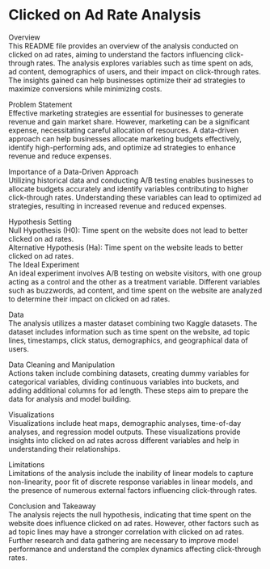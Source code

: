 # Clicked on Ad Rate Analysis<br>
Overview<br>
This README file provides an overview of the analysis conducted on clicked on ad rates, aiming to understand the factors influencing click-through rates. The analysis explores variables such as time spent on ads, ad content, demographics of users, and their impact on click-through rates. The insights gained can help businesses optimize their ad strategies to maximize conversions while minimizing costs.<br>

Problem Statement<br>
Effective marketing strategies are essential for businesses to generate revenue and gain market share. However, marketing can be a significant expense, necessitating careful allocation of resources. A data-driven approach can help businesses allocate marketing budgets effectively, identify high-performing ads, and optimize ad strategies to enhance revenue and reduce expenses.<br>

Importance of a Data-Driven Approach<br>
Utilizing historical data and conducting A/B testing enables businesses to allocate budgets accurately and identify variables contributing to higher click-through rates. Understanding these variables can lead to optimized ad strategies, resulting in increased revenue and reduced expenses.<br>

Hypothesis Setting<br>
Null Hypothesis (H0): Time spent on the website does not lead to better clicked on ad rates.<br>
Alternative Hypothesis (Ha): Time spent on the website leads to better clicked on ad rates.<br>
The Ideal Experiment<br>
An ideal experiment involves A/B testing on website visitors, with one group acting as a control and the other as a treatment variable. Different variables such as buzzwords, ad content, and time spent on the website are analyzed to determine their impact on clicked on ad rates.<br>

Data<br>
The analysis utilizes a master dataset combining two Kaggle datasets. The dataset includes information such as time spent on the website, ad topic lines, timestamps, click status, demographics, and geographical data of users.<br>

Data Cleaning and Manipulation<br>
Actions taken include combining datasets, creating dummy variables for categorical variables, dividing continuous variables into buckets, and adding additional columns for ad length. These steps aim to prepare the data for analysis and model building.<br>

Visualizations<br>
Visualizations include heat maps, demographic analyses, time-of-day analyses, and regression model outputs. These visualizations provide insights into clicked on ad rates across different variables and help in understanding their relationships.<br>

Limitations<br>
Limitations of the analysis include the inability of linear models to capture non-linearity, poor fit of discrete response variables in linear models, and the presence of numerous external factors influencing click-through rates.<br>

Conclusion and Takeaway<br>
The analysis rejects the null hypothesis, indicating that time spent on the website does influence clicked on ad rates. However, other factors such as ad topic lines may have a stronger correlation with clicked on ad rates. Further research and data gathering are necessary to improve model performance and understand the complex dynamics affecting click-through rates.<br>
